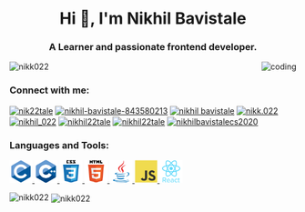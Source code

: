 <h1 align="center">Hi 👋, I'm Nikhil Bavistale</h1>
<h3 align="center">A Learner and passionate frontend developer.</h3>
<img  src="https://encrypted-tbn0.gstatic.com/images?q=tbn:ANd9GcTfB9CYVlo4buD1ZWtX8JWwmqBBkcbm2pPnpw&usqp=CAU" align="right" alt="coding" width="width>

<p align="left"> <img src="https://komarev.com/ghpvc/?username=nikk022&label=Profile%20views&color=0e75b6&style=flat" alt="nikk022" /> </p>

<h3 align="left">Connect with me:</h3>
<p align="left">
<a href="https://twitter.com/nik22tale" target="blank"><img align="center" src="https://raw.githubusercontent.com/rahuldkjain/github-profile-readme-generator/master/src/images/icons/Social/twitter.svg" alt="nik22tale" height="30" width="40" /></a>
<a href="https://linkedin.com/in/nikhil-bavistale-843580213" target="blank"><img align="center" src="https://raw.githubusercontent.com/rahuldkjain/github-profile-readme-generator/master/src/images/icons/Social/linked-in-alt.svg" alt="nikhil-bavistale-843580213" height="30" width="40" /></a>
<a href="https://fb.com/nikhil bavistale" target="blank"><img align="center" src="https://raw.githubusercontent.com/rahuldkjain/github-profile-readme-generator/master/src/images/icons/Social/facebook.svg" alt="nikhil bavistale" height="30" width="40" /></a>
<a href="https://instagram.com/nikk.022" target="blank"><img align="center" src="https://raw.githubusercontent.com/rahuldkjain/github-profile-readme-generator/master/src/images/icons/Social/instagram.svg" alt="nikk.022" height="30" width="40" /></a>
<a href="https://www.codechef.com/users/nikhil_022" target="blank"><img align="center" src="https://cdn.jsdelivr.net/npm/simple-icons@3.1.0/icons/codechef.svg" alt="nikhil_022" height="30" width="40" /></a>
<a href="https://www.hackerrank.com/nikhil22tale" target="blank"><img align="center" src="https://raw.githubusercontent.com/rahuldkjain/github-profile-readme-generator/master/src/images/icons/Social/hackerrank.svg" alt="nikhil22tale" height="30" width="40" /></a>
<a href="https://www.leetcode.com/nikhil22tale" target="blank"><img align="center" src="https://raw.githubusercontent.com/rahuldkjain/github-profile-readme-generator/master/src/images/icons/Social/leet-code.svg" alt="nikhil22tale" height="30" width="40" /></a>
<a href="https://auth.geeksforgeeks.org/user/nikhilbavistalecs2020" target="blank"><img align="center" src="https://raw.githubusercontent.com/rahuldkjain/github-profile-readme-generator/master/src/images/icons/Social/geeks-for-geeks.svg" alt="nikhilbavistalecs2020" height="30" width="40" /></a>
</p>

<h3 align="left">Languages and Tools:</h3>
<p align="left"> <a href="https://www.cprogramming.com/" target="_blank" rel="noreferrer"> <img src="https://raw.githubusercontent.com/devicons/devicon/master/icons/c/c-original.svg" alt="c" width="40" height="40"/> </a> <a href="https://www.w3schools.com/cpp/" target="_blank" rel="noreferrer"> <img src="https://raw.githubusercontent.com/devicons/devicon/master/icons/cplusplus/cplusplus-original.svg" alt="cplusplus" width="40" height="40"/> </a> <a href="https://www.w3schools.com/css/" target="_blank" rel="noreferrer"> <img src="https://raw.githubusercontent.com/devicons/devicon/master/icons/css3/css3-original-wordmark.svg" alt="css3" width="40" height="40"/> </a> <a href="https://www.w3.org/html/" target="_blank" rel="noreferrer"> <img src="https://raw.githubusercontent.com/devicons/devicon/master/icons/html5/html5-original-wordmark.svg" alt="html5" width="40" height="40"/> </a> <a href="https://www.java.com" target="_blank" rel="noreferrer"> <img src="https://raw.githubusercontent.com/devicons/devicon/master/icons/java/java-original.svg" alt="java" width="40" height="40"/> </a> <a href="https://developer.mozilla.org/en-US/docs/Web/JavaScript" target="_blank" rel="noreferrer"> <img src="https://raw.githubusercontent.com/devicons/devicon/master/icons/javascript/javascript-original.svg" alt="javascript" width="40" height="40"/> </a> <a href="https://reactjs.org/" target="_blank" rel="noreferrer"> <img src="https://raw.githubusercontent.com/devicons/devicon/master/icons/react/react-original-wordmark.svg" alt="react" width="40" height="40"/> </a> </p>

<p><img align="left" src="https://github-readme-stats.vercel.app/api/top-langs?username=nikk022&show_icons=true&locale=en&layout=compact" alt="nikk022" /></p>

<p>&nbsp;<img align="center" src="https://github-readme-stats.vercel.app/api?username=nikk022&show_icons=true&locale=en" alt="nikk022" /></p>
